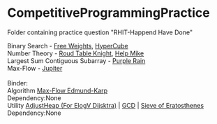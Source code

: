 # CompetitiveProgrammingPractice

Folder containing practice question "RHIT-Happend Have Done"


Binary Search - [Free Weights](Arthur/Kattis-FreeWeights.java), [HyperCube](Michael.[Kattis]HyperCube.java) <br />
Number Theory - [Roud Table Knight](Arthur/CodeForce-RoundTableKnight.java), [Help Mike](Arthur/HackerRank-HelpMike.java) <br />
Largest Sum Contiguous Subarray - [Purple Rain](Arthur/Kattis-PurpleRain.java)<br />
Max-Flow - [Jupiter](Michael/[Kattis]Jupiter.java)<br />
<br/>
Binder:<br/>
Algorithm [Max-Flow Edmund-Karp](TheBinder/MaxFlowEK.java)
<br/> Dependency:None
<br/>
Utility [AdjustHeap (For ElogV Dijsktra)](TheBinder/AdjustHeap.java) | [GCD](TheBinder/GCD.java) | [Sieve of Eratosthenes](TheBinder/SieveofEratosthenes.java)
<br/>Dependency:None
<br/>

